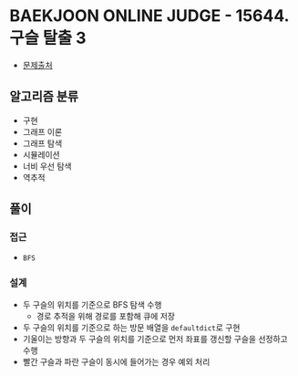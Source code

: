 # BAEKJOON ONLINE JUDGE - 15644. 구슬 탈출 3

- [문제출처](https://www.acmicpc.net/problem/15644 '15644. 구슬 탈출 3')

## 알고리즘 분류

- 구현
- 그래프 이론
- 그래프 탐색
- 시뮬레이션
- 너비 우선 탐색
- 역추적

## 풀이

### 접근

- `BFS`

### 설계

- 두 구슬의 위치를 기준으로 BFS 탐색 수행
  - 경로 추적을 위해 경로를 포함해 큐에 저장
- 두 구슬의 위치를 기준으로 하는 방문 배열을 `defaultdict`로 구현
- 기울이는 방향과 두 구슬의 위치를 기준으로 먼저 좌표를 갱신할 구슬을 선정하고 수행
- 빨간 구슬과 파란 구슬이 동시에 들어가는 경우 예외 처리
